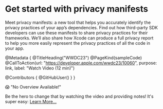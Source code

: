 # Get started with privacy manifests

Meet privacy manifests: a new tool that helps you accurately identify the privacy practices of your app’s dependencies. Find out how third-party SDK developers can use these manifests to share privacy practices for their frameworks. We’ll also share how Xcode can produce a full privacy report to help you more easily represent the privacy practices of all the code in your app.

@Metadata {
   @TitleHeading("WWDC23")
   @PageKind(sampleCode)
   @CallToAction(url: "https://developer.apple.com/wwdc23/10060", purpose: link, label: "Watch Video (12 min)")

   @Contributors {
      @GitHubUser(<replace this with your GitHub handle>)
   }
}

😱 "No Overview Available!"

Be the hero to change that by watching the video and providing notes! It's super easy:
 [Learn More…](https://wwdcnotes.github.io/WWDCNotes/documentation/wwdcnotes/contributing)
